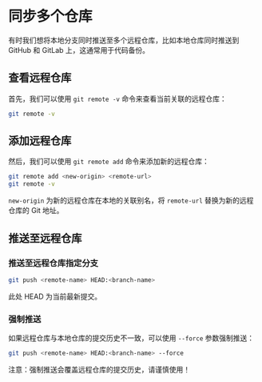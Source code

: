 # 同步多个仓库

有时我们想将本地分支同时推送至多个远程仓库，比如本地仓库同时推送到 GitHub 和 GitLab 上，这通常用于代码备份。

## 查看远程仓库

首先，我们可以使用 `git remote -v` 命令来查看当前关联的远程仓库：

```bash
git remote -v
```

## 添加远程仓库

然后，我们可以使用 `git remote add` 命令来添加新的远程仓库：

```bash
git remote add <new-origin> <remote-url>
git remote -v
```

`new-origin` 为新的远程仓库在本地的关联别名，将 `remote-url` 替换为新的远程仓库的 Git 地址。

## 推送至远程仓库

### 推送至远程仓库指定分支

```bash
git push <remote-name> HEAD:<branch-name>
```

此处 HEAD 为当前最新提交。

### 强制推送

如果远程仓库与本地仓库的提交历史不一致，可以使用 `--force` 参数强制推送：

```bash
git push <remote-name> HEAD:<branch-name> --force
```

注意：强制推送会覆盖远程仓库的提交历史，请谨慎使用！
